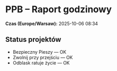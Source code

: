 # PPB – Raport godzinowy
**Czas (Europe/Warsaw):** 2025-10-06 08:34

## Status projektów
- Bezpieczny Pieszy — OK
- Zwolnij przy przejściu — OK
- Odblask ratuje życie — OK

